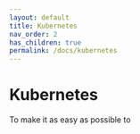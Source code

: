 ```yaml
---
layout: default
title: Kubernetes
nav_order: 2
has_children: true
permalink: /docs/kubernetes
---
```


# Kubernetes

To make it as easy as possible to 